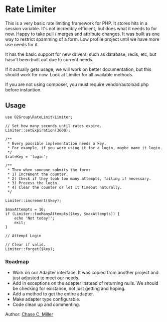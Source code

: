 # Rate Limiter

This is a very basic rate limiting framework for PHP.  It stores hits in a session variable. 
It's not incredibly efficient, but does what it needs to for now.  Happy to take pull / merges and attribute changes. 
It was built as one way to restrict spamming of a form.  Low profile project until we have more use needs for it.

It has the basic support for new drivers, such as database, redis, etc, but hasn't been built out due to current needs.

If it actually gets usage, we will work on better documentation, but this should work for now.  Look at Limiter for all 
available methods.

If you are not using composer, you must require vendor/autoload.php before instantion.

## Usage

```
use O2Group\RateLimit\Limiter;

// Set how many seconds until rates expire.
Limiter::setExpiration(3600);

/**
 * Every possible implementation needs a key.  
 * For example, if you were using it for a login, maybe name it login.
 */
$rateKey = 'login';

/**
 * Then when someone submits the form:
 * 1) Increment the counter.
 * 2) Check if they took too many attempts, failing if necessary.
 * 3) Process the login.
 * 4) Clear the counter or let it timeout naturally.
 */

Limiter::increment($key);

$maxAttempts = 10;
if (Limiter::tooManyAttempts($key, $maxAttempts)) {
    echo 'Not today!';
    exit;
}

// Attempt Login

// Clear if valid.
Limiter::forget($key);
```

### Roadmap
* Work on our Adapter interface.  It was copied from another project and just adjusted to meet our needs.  
* Add in exceptions on the adapter instead of returning nulls.  We should be checking for existance, not just getting and hoping.
* Add a method to get the entire adapter.
* Make adapter type configurable.
* Code clean up and commenting.

Author: [Chase C. Miller](https://github.com/chasecmiller "Chase Miller on GitHub")